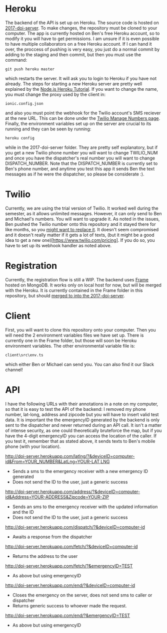 # Heroku
The backend of the API is set up on Heroku. The source code is hosted on 
[2017-doi-server](https://github.com/bu-else/2017-doi-server). To make changes, the repository must be cloned to your 
computer. The app is currently hosted on Ben's free Heroku account,  so to modify it you will have to get permissions. 
I am unsure if it is even possible to have multiple collaborators on a free Heroku account. If I can hand it over, 
the proccess of pushing is very easy, you just do a normal commit by adding to the staging and then commit, but then 
you must use the command:
```
git push heroku master
```
which restarts the server. It will ask you to login to Heroku if you have not already.
The steps for starting a new Heroku server are pretty well explained by the 
[Node.js Heroku Tutorial](https://devcenter.heroku.com/articles/getting-started-with-nodejs). If you want to change the name, 
you must change the proxy used by the client in:
```
ionic.config.json
```
and also you must point the webhook for the Twilio account's SMS reciever at the new URL. This can be done under the 
[Twilio Manage Numbers page](https://www.twilio.com/console/phone-numbers/). Finally, the environment variables set up 
on the server are crucial to its running and they can be seen by running:
```
heroku config
```
while in the 2017-doi-server folder. They are pretty self explanatory, but if you get a new Twilio phone number you will want
to change TWILIO_NUM and once you have the dispatcher's real number you will want to change DISPATCH_NUMBER.
Note that the DISPATCH_NUMBER is currently set to Ben's phone number, and anytime you test this app it sends
Ben the text messages as if he were the dispatcher, so please be considerate :).


# Twilio
Currently, we are using the trial version of Twilio. It worked well during the semester, as it allows unlimited messages.
However, it can only send to Ben and Michael's numbers. You will want to upgrade it. As noted in the issues, Ben pushed
the Twilio number onto this repository and it stayed there for like months, so you 
[might want to replace it](https://github.com/bu-else/2017-doi-app/issues/54). It doesn't seem compromised and it 
doesn't really matter if it gets a lot of texts, 
(but it might be a good idea to get a new one)[https://www.twilio.com/pricing]. If you do so, you have to set up its webhook
handler as noted above.


# Registration
Currently, the registration flow is still a WIP. The backend uses [Frame](https://github.com/jedireza/frame) 
hosted on MongoDB. It works only on local host for now, but will be merged with the Heroku. It is currently contained in the
Frame folder in this repository, but should 
[merged to into the 2017-doi-server](https://github.com/bu-else/2017-doi-app/issues/69).


# Client
First, you will want to clone this repository onto your computer. Then you will need the 2 environment variables files
we have set up. There is currently one in the Frame folder, but those will soon be Heroku environment variables. The other 
environmental variable file is:
```
client\src\env.ts
```
which either Ben or Michael can send you. You can also find it our Slack channel!


# API
I have the following URLs with their annotations in a note on my computer, so that it is easy to test the API of the backend:
I removed my phone number, lat-long, address and zipcode but you will have to insert valid test data.
It is important the the emergencyID generated by the backend is only sent to the dispatcher and never returned during 
an API call. It isn't a matter of intense security, as one could theoretically bruteforce the map, but if you have 
the 4-digit emergencyID you can access the location of the caller. If you test it, remember that as stated above,
it sends texts to Ben's mobile phone (with your location).

http://doi-server.herokuapp.com/latlng/?&deviceID=computer-id&From=YOUR_NUMBER&LatLng=YOUR-LAT,LNG
* Sends a sms to the emergency receiver with a new emergency ID generated
* Does not send the ID to the user, just a generic success

http://doi-server.herokuapp.com/address/?&deviceID=computer-id&Address=YOUR-ADDRESS&Zipcode=YOUR-ZIP
* Sends an sms to the emergency receiver with the updated information and the ID
* Does not send the ID to the user, just a generic success

http://doi-server.herokuapp.com/dispatch/?&deviceID=computer-id
* Awaits a response from the dispatcher

http://doi-server.herokuapp.com/fetch/?&deviceID=computer-id
* Returns the address to the user

http://doi-server.herokuapp.com/fetch/?&emergencyID=TEST
* As above but using emergencyID

http://doi-server.herokuapp.com/end/?&deviceID=computer-id
* Closes the emergency on the server, does not send sms to caller or dispatcher
* Returns generic success to whoever made the request.

http://doi-server.herokuapp.com/end/?&emergencyID=TEST
* As above but using emergencyID
 
